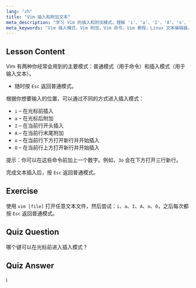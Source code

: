 ```yaml
---
lang: "zh"
title: "Vim 插入和附加文本"
meta_description: "学习 Vim 的插入和附加模式。理解 'i'、'a'、'I'、'A'、'o'、'O' 命令，以实现高效的文本编辑。立即提升你的 Vim 技能！"
meta_keywords: "Vim 插入模式，Vim 附加，Vim 命令，Vim 教程，Linux 文本编辑器，Vim 初学者，Vim 指南，Vim 'i' 'a'"
---
```


## Lesson Content

Vim 有两种你经常会用到的主要模式：普通模式（用于命令）和插入模式（用于输入文本）。

- 随时按 `Esc` 返回普通模式。

根据你想要输入的位置，可以通过不同的方式进入插入模式：

- `i` – 在光标前插入
- `a` – 在光标后附加
- `I` – 在当前行开头插入
- `A` – 在当前行末尾附加
- `o` – 在当前行下方打开新行并开始插入
- `O` – 在当前行上方打开新行并开始插入

提示：你可以在这些命令前加上一个数字。例如，`3o` 会在下方打开三行新行。

完成文本插入后，按 `Esc` 返回普通模式。

## Exercise

使用 `vim [file]` 打开任意文本文件，然后尝试：`i`、`a`、`I`、`A`、`o`、`O`，之后每次都按 `Esc` 返回普通模式。

## Quiz Question

哪个键可以在光标前进入插入模式？

## Quiz Answer

i
